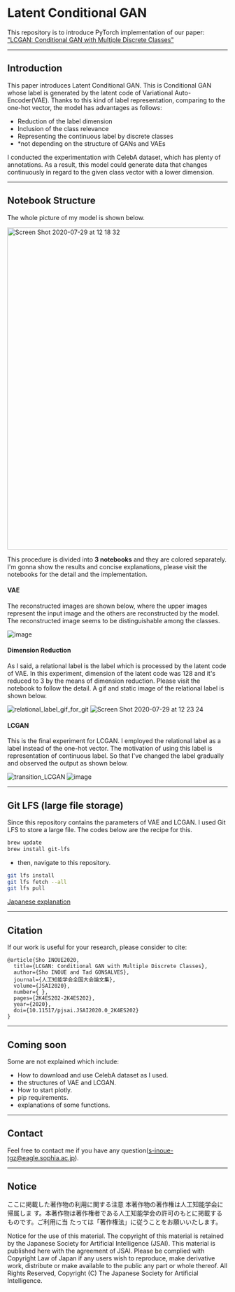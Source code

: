 # Latent Conditional GAN
This repository is to introduce PyTorch implementation of our paper: ["LCGAN: Conditional GAN with Multiple Discrete Classes"](https://www.jstage.jst.go.jp/article/pjsai/JSAI2020/0/JSAI2020_2K4ES202/_article/-char/ja/)

---
## Introduction

This paper introduces Latent Conditional GAN. This is Conditional GAN whose label is generated by the latent code of Variational Auto-Encoder(VAE). Thanks to this kind of label representation, comparing to the one-hot vector, the model has advantages as follows:
- Reduction of the label dimension
- Inclusion of the class relevance
- Representing the continuous label by discrete classes
- *not depending on the structure of GANs and VAEs

I conducted the experimentation with CelebA dataset, which has plenty of annotations. As a result, this model could generate data that changes continuously in regard to the given class vector with a lower dimension.

---
## Notebook Structure
The whole picture of my model is shown below.

<img width="735" alt="Screen Shot 2020-07-29 at 12 18 32" src="https://user-images.githubusercontent.com/28431328/88753752-035ecc80-d198-11ea-9d31-7537871b8780.png">

This procedure is divided into **3 notebooks** and they are colored separately. I'm gonna show the results and concise explanations, please visit the notebooks for the detail and the implementation.

#### VAE
The reconstructed images are shown below, where the upper images represent the input image and the others are reconstructed by the model. The reconstructed image seems to be distinguishable among the classes.

![image](https://user-images.githubusercontent.com/28431328/88752826-c98cc680-d195-11ea-92a9-bf8280d2503b.png)

#### Dimension Reduction
As I said, a relational label is the label which is processed by the latent code of VAE. In this experiment, dimension of the latent code was 128 and it's reduced to 3 by the means of dimension reduction. Please visit the notebook to follow the detail. A gif and static image of the relational label is shown below.

![relational_label_gif_for_git](https://user-images.githubusercontent.com/28431328/88752687-83376780-d195-11ea-85d1-286b517335f3.gif)
![Screen Shot 2020-07-29 at 12 23 24](https://user-images.githubusercontent.com/28431328/88753084-59327500-d196-11ea-9eb6-4767779c1c60.png)

#### LCGAN
This is the final experiment for LCGAN. I employed the relational label as a label instead of the one-hot vector. The motivation of using this label is representation of continuous label. So that I've changed the label gradually and observed the output as shown below. 

![transition_LCGAN](https://user-images.githubusercontent.com/28431328/88752669-761a7880-d195-11ea-9765-0eaaa5fc0829.gif)
![image](https://user-images.githubusercontent.com/28431328/88753114-6a7b8180-d196-11ea-9599-dd4d76747161.png)


---
## Git LFS (large file storage)
Since this repository contains the parameters of VAE and LCGAN. I used Git LFS to store a large file. The codes below are the recipe for this.

```bash
brew update
brew install git-lfs
```
- then, navigate to this repository.
```bash
git lfs install
git lfs fetch --all
git lfs pull
```

[Japanese explanation](https://www.slideshare.net/hibiki443/git-git-lfs-60951449)

---
## Citation
If our work is useful for your research, please consider to cite:
```
@article{Sho INOUE2020,
  title={LCGAN: Conditional GAN with Multiple Discrete Classes},
  author={Sho INOUE and Tad GONSALVES},
  journal={人工知能学会全国大会論文集},
  volume={JSAI2020},
  number={ },
  pages={2K4ES202-2K4ES202},
  year={2020},
  doi={10.11517/pjsai.JSAI2020.0_2K4ES202}
}
```

---
## Coming soon
Some are not explained which include:
- How to download and use CelebA dataset as I used.
- the structures of VAE and LCGAN.
- How to start plotly.
- pip requirements.
- explanations of some functions.

---
## Contact
Feel free to contact me if you have any question(<s-inoue-tgz@eagle.sophia.ac.jp>).

---
## Notice
ここに掲載した著作物の利用に関する注意 本著作物の著作権は人工知能学会に帰属しま
す。本著作物は著作権者である人工知能学会の許可のもとに掲載するものです。ご利用に当
たっては「著作権法」に従うことをお願いいたします。 

Notice for the use of this material. The copyright of this material is retained by
the Japanese Society for Artificial Intelligence (JSAI). This material is published
here with the agreement of JSAI. Please be complied with Copyright Law of Japan
if any users wish to reproduce, make derivative work, distribute or make available
to the public any part or whole thereof.
All Rights Reserved, Copyright (C) The Japanese Society for Artificial Intelligence. 

